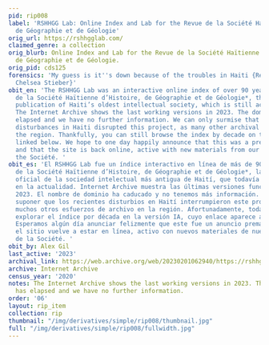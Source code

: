 ```yaml
---
pid: rip008
label: 'RSHHGG Lab: Online Index and Lab for the Revue de la Société Haïtienne d’Histoire,
  de Géographie et de Géologie'
orig_url: https://rshhgglab.com/
claimed_genre: a collection
orig_blurb: Online Index and Lab for the Revue de la Société Haïtienne d’Histoire,
  de Géographie et de Géologie.
orig_pid: cds125
forensics: 'My guess is it''s down because of the troubles in Haiti {Rene: I''ll ask
  Chelsea Stieber}'
obit_en: 'The RSHHGG Lab was an interactive online index of over 90 years of the *Revue
  de la Société Haïtienne d’Histoire, de Géographie et de Géologie*, the official
  publication of Haiti’s oldest intellectual society, which is still active today.
  The Internet Archive shows the last working versions in 2023. The domain name has
  elapsed and we have no further information. We can only surmise that the recent
  disturbances in Haiti disrupted this project, as many other archival efforts in
  the region. Thankfully, you can still browse the index by decade on the IA version,
  linked below. We hope to one day happily announce that this was a premature announcement,
  and that the site is back online, active with new materials from our friends at
  the Société. '
obit_es: 'El RSHHGG Lab fue un índice interactivo en línea de más de 90 años de la *Revue
  de la Société Haïtienne d’Histoire, de Géographie et de Géologie*, la publicación
  oficial de la sociedad intelectual más antigua de Haití, que todavía está activa
  en la actualidad. Internet Archive muestra las últimas versiones funcionales en
  2023. El nombre de dominio ha caducado y no tenemos más información. Sólo podemos
  suponer que los recientes disturbios en Haití interrumpieron este proyecto, como
  muchos otros esfuerzos de archivo en la región. Afortunadamente, todavía puedes
  explorar el índice por década en la versión IA, cuyo enlace aparece a continuación.
  Esperamos algún día anunciar felizmente que este fue un anuncio prematuro y que
  el sitio vuelve a estar en línea, activo con nuevos materiales de nuestros amigos
  de la Société. '
obit_by: Alex Gil
last_active: '2023'
archival_link: https://web.archive.org/web/20230201062940/https://rshhgglab.com/
archive: Internet Archive
census_year: '2020'
notes: The Internet Archive shows the last working versions in 2023. The domain name
  has elapsed and we have no further information.
order: '06'
layout: rip_item
collection: rip
thumbnail: "/img/derivatives/simple/rip008/thumbnail.jpg"
full: "/img/derivatives/simple/rip008/fullwidth.jpg"
---
```

